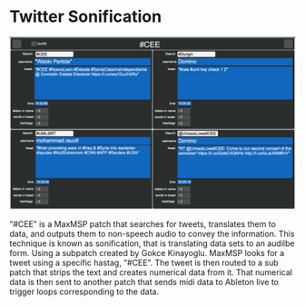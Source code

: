 # Twitter Sonification

![alt text](./screenshot.png)

“#CEE” is a MaxMSP patch that searches for tweets, translates them to data,
and outputs them to non-speech audio to convey the information. This technique is
known as sonification, that is translating data sets to an audilbe form.
Using a subpatch created by Gokce Kinayoglu. MaxMSP looks for a tweet
using a specific hastag, “#CEE”. The tweet is then routed to a sub patch that strips
the text and creates numerical data from it. That numerical data is then sent to
another patch that sends midi data to Ableton live to trigger loops corresponding to
the data.
